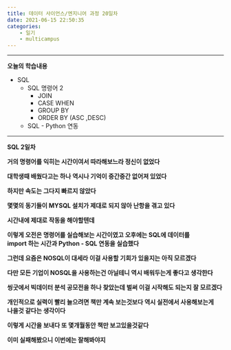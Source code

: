 ```yaml
---
title: 데이터 사이언스/엔지니어 과정 20일차
date: 2021-06-15 22:50:35
categories:
    - 일기
    - multicampus
---
```

___
**오늘의 학습내용**
- SQL
    - SQL 명령어 2
        - JOIN
        - CASE WHEN
        - GROUP BY
        - ORDER BY (ASC ,DESC)
    - SQL - Python 연동
___
**SQL 2일차**  

**거의 명령어를 익히는 시간이여서 따라해보느라 정신이 없었다**  

**대학생때 배웠다고는 하나 역시나 기억이 중간중간 없어져 있었다**

**하지만 속도는 그다지 빠르지 않았다**  

**몇몇의 동기들이 MYSQL 설치가 제대로 되지 않아 난항을 겪고 있다**

**시간내에 제대로 작동을 해야할텐데**  

**이렇게 오전은 명령어를 실습해보는 시간이였고 오후에는 SQL에 데이터를  
import 하는 시간과 Python - SQL 연동을 실습했다**

**그런데 요즘은 NOSQL이 대세라 이걸 사용할 기회가 있을지는 아직 모르겠다**

**다만 모든 기업이 NOSQL을 사용하는건 아닐테니 역시 배워두는게 좋다고 생각한다**

**씽굿에서 빅데이터 분석 공모전을 하나 찾았는데 벌써 이걸 시작해도 되는지 잘 모르겠다**

**개인적으로 실력이 빨리 늘으려면 책만 계속 보는것보다 역시 실전에서 사용해보는게  
나을것 같다는 생각이다**

**이렇게 시간을 보내다 또 몇개월동안 책만 보고있을것같다**

**이미 실패해봤으니 이번에는 잘해봐야지**